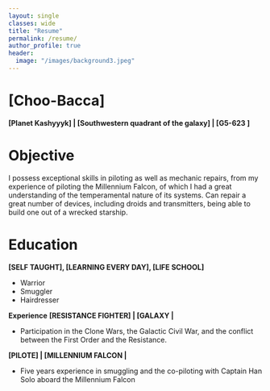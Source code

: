 ```yaml
---
layout: single
classes: wide
title: "Resume"
permalink: /resume/
author_profile: true
header:
  image: "/images/background3.jpeg"
---
```



# [Choo-Bacca]
**[Planet Kashyyyk] | [Southwestern quadrant of the galaxy] | [G5-623 ]**

# Objective

I possess exceptional skills in piloting as well as mechanic repairs, from my experience of piloting the Millennium Falcon, of which I had a great understanding of the temperamental nature of its systems.  Can repair a great number of devices, including droids and transmitters, being able to build one out of a wrecked starship.

# Education

**[SELF TAUGHT], [LEARNING EVERY DAY], [LIFE SCHOOL]**
-	Warrior
-	 Smuggler
-	Hairdresser

**Experience**
**[RESISTANCE FIGHTER] | [GALAXY |**
-	Participation in the Clone Wars, the Galactic Civil War, and the conflict between the First Order and the Resistance.

**[PILOTE] | [MILLENNIUM FALCON |**
-	Five years experience in smuggling and the co-piloting with Captain Han Solo aboard the Millennium Falcon
